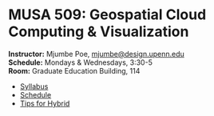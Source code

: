 # MUSA 509: Geospatial Cloud Computing & Visualization

**Instructor:** Mjumbe Poe, mjumbe@design.upenn.edu  
**Schedule:** Mondays & Wednesdays, 3:30-5  
**Room:** Graduate Education Building, 114  

* [Syllabus](syllabus.md)
* [Schedule](schedule.md)
* [Tips for Hybrid](hybrid-tips.md)
